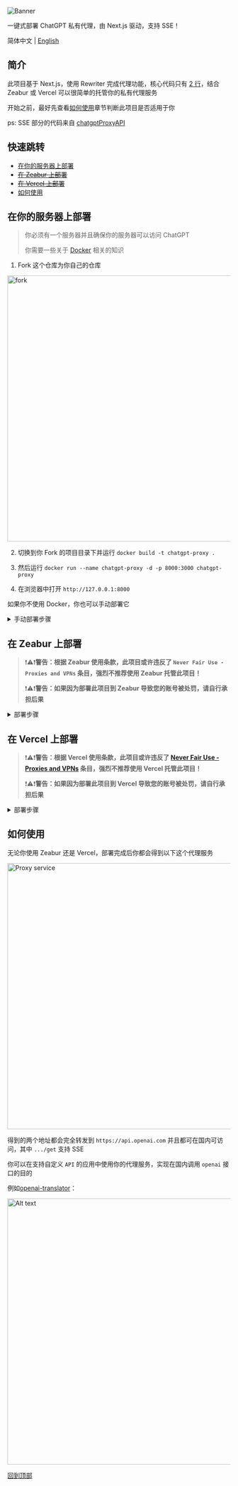 ![Banner](./public/chatgpt-proxy-banner.png)

一键式部署 ChatGPT 私有代理，由 Next.js 驱动，支持 SSE！

简体中文 | [English](./README.md)

## 简介

此项目基于 Next.js，使用 Rewriter 完成代理功能，核心代码只有 [2 行](https://github.com/imyuanx/chatgpt-proxy/blob/main/next.config.js#L7-L8)，结合 Zeabur 或 Vercel 可以很简单的托管你的私有代理服务

开始之前，最好先查看[如何使用](#如何使用)章节判断此项目是否适用于你

ps: SSE 部分的代码来自 [chatgptProxyAPI](https://github.com/x-dr/chatgptProxyAPI)

## 快速跳转

- [在你的服务器上部署](#在你的服务器上部署)
- ~~[在 Zeabur 上部署](#在-zeabur-上部署)~~
- ~~[在 Vercel 上部署](#在-vercel-上部署)~~
- [如何使用](#如何使用)

## 在你的服务器上部署

> 你必须有一个服务器并且确保你的服务器可以访问 ChatGPT
>
> 你需要一些关于 [Docker](https://www.docker.com/) 相关的知识

1. Fork 这个仓库为你自己的仓库

<img width="600" src="public/frok.png" alt="fork" />

2. 切换到你 Fork 的项目目录下并运行 `docker build -t chatgpt-proxy .`

3. 然后运行 `docker run --name chatgpt-proxy -d -p 8000:3000 chatgpt-proxy`

4. 在浏览器中打开 `http://127.0.0.1:8000`

如果你不使用 Docker，你也可以手动部署它

<details>
<summary>手动部署步骤</summary>

> 你的 nodejs 版本需要大于或等于 14

#### 1. 将此仓库 pull 到本地

```bash
$ git pull https://github.com/imyuanx/chatgpt-proxy
$ cd chatgpt-proxy
```

#### 2. 下载依赖

```bash
$ pnpm install
```

#### 3. 编译

```bash
$ pnpm build
```

#### 4. 启动服务

```bash
$ pnpm start
```

</details>

## 在 Zeabur 上部署

> ❗️⚠️❗️**警告：根据 Zeabur 使用条款，此项目或许违反了 `Never Fair Use - Proxies and VPNs` 条目，强烈不推荐使用 Zeabur 托管此项目！**
>
> ❗️⚠️❗️**警告：如果因为部署此项目到 Zeabur 导致您的账号被处罚，请自行承担后果**

<details>

<summary>部署步骤</summary>

> ❗️⚠️❗️**在完全阅读警告信息，了解可能存在的风险和后果的前提下，您可以继续完成部署**

具体操作如下

1. Fork 这个仓库为你自己的仓库

<img width="600" src="public/frok.png" alt="fork" />

2. 在 [Zeabur](https://zeabur.com) 控制台新增一个服务

<img width="600" src="public/zeabur.png" alt="步骤 1" />

3. 点击添加服务然后选择从源码部署

<img width="600" src="public/zeabur-1.png" alt="步骤 2" />

<img width="600" src="public/zeabur-1-1.png" alt="步骤 2-1"/>

4. 选择你 fork 的仓库

<img width="600" src="public/zeabur-2.png" alt="步骤 3" />

5. 选择 main 分支，开始部署

<img width="600" src="public/zeabur-3.png" alt="步骤 4" />

6. 部署成功后，点击生成域名

<img width="600" src="public/zeabur-4.png" alt="步骤 5" />

7. 最后得到你的服务

<img width="600" src="public/zeabur-5.png" alt="步骤 6" />

</details>

## 在 Vercel 上部署

> ❗️⚠️❗️**警告：根据 Vercel 使用条款，此项目或许违反了 [Never Fair Use - Proxies and VPNs](https://vercel.com/docs/concepts/limits/fair-use-policy#never-fair-use) 条目，强烈不推荐使用 Vercel 托管此项目！**
>
> ❗️⚠️❗️**警告：如果因为部署此项目到 Vercel 导致您的账号被处罚，请自行承担后果**

<details>

<summary>部署步骤</summary>

> ❗️⚠️❗️**在完全阅读警告信息，了解可能存在的风险和后果的前提下，您可以继续完成部署**

如果使用 Vercel 部署服务，必须[自定义域名](https://vercel.com/docs/concepts/get-started/assign-domain)，因为自定义域名不受 GFW 影响，具体操作如下

<a href="https://vercel.com/import/project?template=https://github.com/imyuanx/chatgpt-proxy" target="_blank" rel="noopener noreferrer"><img src="https://vercel.com/button" alt="部署到 Vercel"></a>

1. 点击上方一键部署按钮

<img width="600" src="public/vercel.png" alt="One-click deploy" />

2. 部署后会自动为你 fork 此仓库，在输入框中输入自定义的仓库名称

<img width="600" src="public/vercel-deploy.png" alt="Deploy" />

3. 部署成功后，得到你的服务

<img width="600" src="public/vercel-success.png" alt="Alt text" />

4. 你必须为你的服务添加一个自定义域名，否则你将不能在国内访问你的服务

<img width="600" src="public/vercel-domain.png" alt="Domain" />

</details>

## 如何使用

无论你使用 Zeabur 还是 Vercel，部署完成后你都会得到以下这个代理服务

<img width="600" src="public/proxy.png" alt="Proxy service" />

得到的两个地址都会完全转发到 `https://api.openai.com` 并且都可在国内可访问，其中 `.../get` 支持 SSE

你可以在支持自定义 `API` 的应用中使用你的代理服务，实现在国内调用 `openai` 接口的目的

例如[openai-translator](https://github.com/yetone/openai-translator)：

<img width="600" src="public/openai-translator.png" alt="Alt text" />

[回到顶部](#简介)
